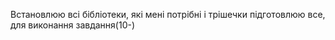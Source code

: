 Встановлюю всі бібліотеки, які мені потрібні і трішечки підготовлюю все, для виконання завдання(10-)

